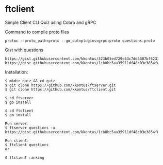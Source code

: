 # ftclient
Simple Client CLI Quiz using Cobra and gRPC

Command to compile proto files
```
protoc --proto_path=proto --go_out=plugins=grpc:proto questions.proto
```

Gist with questions
```
https://gist.githubusercontent.com/kkontus/323b05ed729e53c7dd5307bf6231693a/raw/2ca073e5dbfd10a7ded4883a565584db71aff85c/questions
https://gist.githubusercontent.com/kkontus/1cb8bc5aa35911df48c03e3854f82c16/raw/134d2cbd21cd25c01ac83d4d713a2bb4f7ec0c27/quiz
```

Installation:

```
$ mkdir quiz && cd quiz
$ git clone https://github.com/kkontus/ftserver.git
$ git clone https://github.com/kkontus/ftclient.git

$ cd ftserver
$ go install

$ cd ftclient
$ go install

Run server:
$ ftserver questions -u https://gist.githubusercontent.com/kkontus/1cb8bc5aa35911df48c03e3854f82c16/raw/134d2cbd21cd25c01ac83d4d713a2bb4f7ec0c27/quiz

Run client:
$ ftclient questions
or

$ ftclient ranking
```
